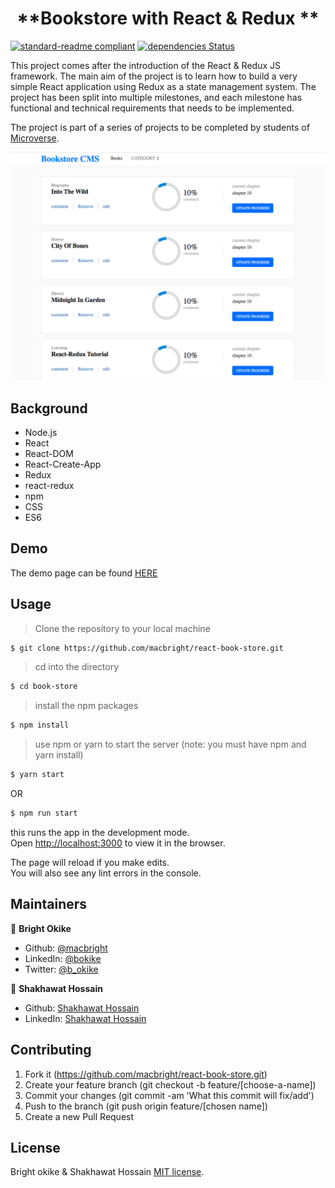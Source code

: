 
<h1 align=center> **Bookstore with React & Redux ** </h1>

[![standard-readme compliant](https://img.shields.io/badge/standard--readme-OK-green.svg?style=flat-square)](https://github.com/RichardLitt/standard-readme)
[![dependencies Status](https://david-dm.org/dwyl/esta/status.svg)](https://david-dm.org/dwyl/esta)

This project comes after the introduction of the React & Redux JS framework. The main aim of the project is to learn how to build a very simple React application using Redux as a state management system. The project has been split into multiple milestones, and each milestone has functional and technical requirements that needs to be implemented.

The project is part of a series of projects to be completed by students of [Microverse](https://www.microverse.org/ "The Global School for Remote Software Developers!").



![sample](./src/image/bookstore.png)

## Background

- Node.js
- React
- React-DOM
- React-Create-App
- Redux
- react-redux
- npm
- CSS
- ES6

## Demo
The demo page can be found [HERE](https://serene-golick-bd6385.netlify.app/)

## Usage

> Clone the repository to your local machine

```sh
$ git clone https://github.com/macbright/react-book-store.git
```

> cd into the directory

```sh
$ cd book-store
```

> install the npm packages

```sh
$ npm install
```

> use npm or yarn to start the server (note: you must have npm and yarn install)

```sh
$ yarn start
```
OR

```sh
$ npm run start
```
this runs the app in the development mode.<br />
Open [http://localhost:3000](http://localhost:3000) to view it in the browser.

The page will reload if you make edits.<br />
You will also see any lint errors in the console.


## Maintainers 

👤  **Bright Okike**

- Github: [@macbright](https://github.com/macbright)
- LinkedIn: [@bokike](https://www.linkedin.com/in/bokike/)
- Twitter: [@b_okike](https://twitter.com/b_okike)
  

👤  **Shakhawat Hossain**
- Github: [Shakhawat Hossain](https://github.com/shshamim63)
- LinkedIn: [Shakhawat Hossain](https://www.linkedin.com/in/shakhawathossainshamim/)



## Contributing

1. Fork it (https://github.com/macbright/react-book-store.git)
2. Create your feature branch (git checkout -b feature/[choose-a-name])
3. Commit your changes (git commit -am 'What this commit will fix/add')
4. Push to the branch (git push origin feature/[chosen name])
5. Create a new Pull Request

## License

Bright okike & Shakhawat Hossain
[MIT license](https://opensource.org/licenses/MIT).
